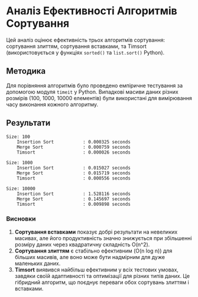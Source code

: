 # Аналіз Ефективності Алгоритмів Сортування

Цей аналіз оцінює ефективність трьох алгоритмів сортування: сортування злиттям, сортування вставками, та Timsort (використовується у функціях `sorted()` та `list.sort()` Python).

## Методика

Для порівняння алгоритмів було проведено емпіричне тестування за допомогою модуля `timeit` у Python. Випадкові масиви даних різних розмірів (100, 1000, 10000 елементів) були використані для вимірювання часу виконання кожного алгоритму.

## Результати
```
Size: 100
	Insertion Sort           : 0.000325 seconds
	Merge Sort               : 0.000759 seconds
	Timsort                  : 0.000026 seconds

Size: 1000
	Insertion Sort           : 0.015027 seconds
	Merge Sort               : 0.015719 seconds
	Timsort                  : 0.000556 seconds

Size: 10000
	Insertion Sort           : 1.528116 seconds
	Merge Sort               : 0.145697 seconds
	Timsort                  : 0.009898 seconds
```

### Висновки

1. **Сортування вставками** показує добрі результати на невеликих масивах, але його продуктивність значно знижується при збільшенні розміру даних через квадратичну складність O(n^2).
2. **Сортування злиттям** є стабільно ефективним (O(n log n)) для більших масивів, але воно може бути надмірним для дуже маленьких даних.
3. **Timsort** виявився найбільш ефективним у всіх тестових умовах, завдяки своїй адаптивності та оптимізації для різних типів даних. Це гібридний алгоритм, що поєднує переваги обох сортувань злиттям і вставками.
